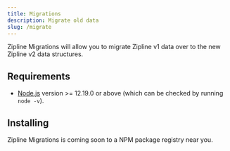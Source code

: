 ```yaml
---
title: Migrations
description: Migrate old data
slug: /migrate
---
```


Zipline Migrations will allow you to migrate Zipline v1 data over to the new Zipline v2 data structures.

## Requirements

- [Node.js](https://nodejs.org/en/download/) version >= 12.19.0 or above (which can be checked by running `node -v`). 

## Installing

Zipline Migrations is coming soon to a NPM package registry near you.